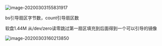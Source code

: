 ![image-20200303155831917](C:\Users\marktlen的杯子\AppData\Roaming\Typora\typora-user-images\image-20200303155831917.png)

bs引导扇区字节数，count引导扇区数

软盘1.44M 从/dev/zero读零跳过第一扇区填充到后面得到一个可以引导的镜像

![image-20200303160213850](C:\Users\marktlen的杯子\AppData\Roaming\Typora\typora-user-images\image-20200303160213850.png)
